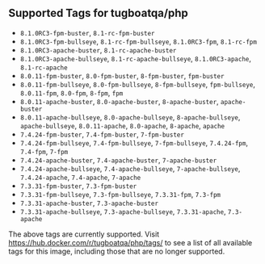 ## Supported Tags for tugboatqa/php

* `8.1.0RC3-fpm-buster`, `8.1-rc-fpm-buster`
* `8.1.0RC3-fpm-bullseye`, `8.1-rc-fpm-bullseye`, `8.1.0RC3-fpm`, `8.1-rc-fpm`
* `8.1.0RC3-apache-buster`, `8.1-rc-apache-buster`
* `8.1.0RC3-apache-bullseye`, `8.1-rc-apache-bullseye`, `8.1.0RC3-apache`, `8.1-rc-apache`
* `8.0.11-fpm-buster`, `8.0-fpm-buster`, `8-fpm-buster`, `fpm-buster`
* `8.0.11-fpm-bullseye`, `8.0-fpm-bullseye`, `8-fpm-bullseye`, `fpm-bullseye`, `8.0.11-fpm`, `8.0-fpm`, `8-fpm`, `fpm`
* `8.0.11-apache-buster`, `8.0-apache-buster`, `8-apache-buster`, `apache-buster`
* `8.0.11-apache-bullseye`, `8.0-apache-bullseye`, `8-apache-bullseye`, `apache-bullseye`, `8.0.11-apache`, `8.0-apache`, `8-apache`, `apache`
* `7.4.24-fpm-buster`, `7.4-fpm-buster`, `7-fpm-buster`
* `7.4.24-fpm-bullseye`, `7.4-fpm-bullseye`, `7-fpm-bullseye`, `7.4.24-fpm`, `7.4-fpm`, `7-fpm`
* `7.4.24-apache-buster`, `7.4-apache-buster`, `7-apache-buster`
* `7.4.24-apache-bullseye`, `7.4-apache-bullseye`, `7-apache-bullseye`, `7.4.24-apache`, `7.4-apache`, `7-apache`
* `7.3.31-fpm-buster`, `7.3-fpm-buster`
* `7.3.31-fpm-bullseye`, `7.3-fpm-bullseye`, `7.3.31-fpm`, `7.3-fpm`
* `7.3.31-apache-buster`, `7.3-apache-buster`
* `7.3.31-apache-bullseye`, `7.3-apache-bullseye`, `7.3.31-apache`, `7.3-apache`

The above tags are currently supported. Visit https://hub.docker.com/r/tugboatqa/php/tags/ to see a list of all available tags for this image, including those that are no longer supported.
